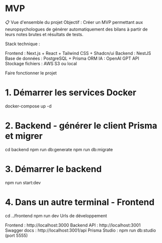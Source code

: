 # MVP

📋 Vue d'ensemble du projet
Objectif : Créer un MVP permettant aux neuropsychologues de générer automatiquement des bilans à partir de leurs notes brutes et résultats de tests.

Stack technique :

Frontend : Next.js + React + Tailwind CSS + Shadcn/ui
Backend : NestJS
Base de données : PostgreSQL + Prisma ORM
IA : OpenAI GPT API
Stockage fichiers : AWS S3 ou local

Faire fonctionner le projet

# 1. Démarrer les services Docker
docker-compose up -d

# 2. Backend - générer le client Prisma et migrer
cd backend
npm run db:generate
npm run db:migrate

# 3. Démarrer le backend
npm run start:dev

# 4. Dans un autre terminal - Frontend
cd ../frontend
npm run dev
Urls de développement

Frontend : http://localhost:3000
Backend API : http://localhost:3001
Swagger docs : http://localhost:3001/api
Prisma Studio : npm run db:studio (port 5555)


